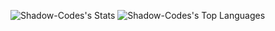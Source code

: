 ![Shadow-Codes's Stats](https://github-readme-stats.vercel.app/api?username=Shadow-Codes&theme=tokyonight&show_icons=true&hide_border=true&count_private=true)
![Shadow-Codes's Top Languages](https://github-readme-stats.vercel.app/api/top-langs/?username=Shadow-Codes&theme=tokyonight&show_icons=true&hide_border=true&layout=compact)
